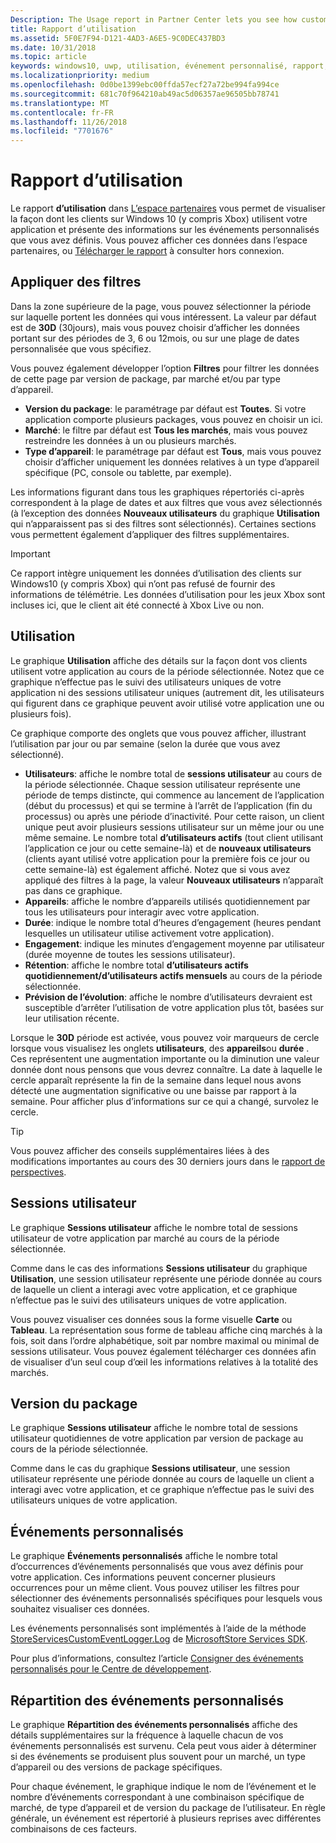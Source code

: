 ```yaml
---
Description: The Usage report in Partner Center lets you see how customers are using your app.
title: Rapport d’utilisation
ms.assetid: 5F0E7F94-D121-4AD3-A6E5-9C0DEC437BD3
ms.date: 10/31/2018
ms.topic: article
keywords: windows10, uwp, utilisation, événement personnalisé, rapport, télémétrie, sessions utilisateur
ms.localizationpriority: medium
ms.openlocfilehash: 0d0be1399ebc00ffda57ecf27a72be994fa994ce
ms.sourcegitcommit: 681c70f964210ab49ac5d06357ae96505bb78741
ms.translationtype: MT
ms.contentlocale: fr-FR
ms.lasthandoff: 11/26/2018
ms.locfileid: "7701676"
---
```

# <a name="usage-report"></a>Rapport d’utilisation


Le rapport **d’utilisation** dans [L’espace partenaires](https://partner.microsoft.com/dashboard) vous permet de visualiser la façon dont les clients sur Windows 10 (y compris Xbox) utilisent votre application et présente des informations sur les événements personnalisés que vous avez définis. Vous pouvez afficher ces données dans l’espace partenaires, ou [Télécharger le rapport](download-analytic-reports.md) à consulter hors connexion.


## <a name="apply-filters"></a>Appliquer des filtres

Dans la zone supérieure de la page, vous pouvez sélectionner la période sur laquelle portent les données qui vous intéressent. La valeur par défaut est de **30D** (30jours), mais vous pouvez choisir d’afficher les données portant sur des périodes de 3, 6 ou 12mois, ou sur une plage de dates personnalisée que vous spécifiez.

Vous pouvez également développer l’option **Filtres** pour filtrer les données de cette page par version de package, par marché et/ou par type d’appareil.

-   **Version du package**: le paramétrage par défaut est **Toutes**. Si votre application comporte plusieurs packages, vous pouvez en choisir un ici.
-   **Marché**: le filtre par défaut est **Tous les marchés**, mais vous pouvez restreindre les données à un ou plusieurs marchés.
-   **Type d’appareil**: le paramétrage par défaut est **Tous**, mais vous pouvez choisir d’afficher uniquement les données relatives à un type d’appareil spécifique (PC, console ou tablette, par exemple).

Les informations figurant dans tous les graphiques répertoriés ci-après correspondent à la plage de dates et aux filtres que vous avez sélectionnés (à l’exception des données **Nouveaux utilisateurs** du graphique **Utilisation** qui n’apparaissent pas si des filtres sont sélectionnés). Certaines sections vous permettent également d’appliquer des filtres supplémentaires.

> [!IMPORTANT]
> Ce rapport intègre uniquement les données d’utilisation des clients sur Windows10 (y compris Xbox) qui n’ont pas refusé de fournir des informations de télémétrie. Les données d’utilisation pour les jeux Xbox sont incluses ici, que le client ait été connecté à Xbox Live ou non. 


## <a name="usage"></a>Utilisation

Le graphique **Utilisation** affiche des détails sur la façon dont vos clients utilisent votre application au cours de la période sélectionnée. Notez que ce graphique n’effectue pas le suivi des utilisateurs uniques de votre application ni des sessions utilisateur uniques (autrement dit, les utilisateurs qui figurent dans ce graphique peuvent avoir utilisé votre application une ou plusieurs fois).

Ce graphique comporte des onglets que vous pouvez afficher, illustrant l’utilisation par jour ou par semaine (selon la durée que vous avez sélectionné).

- **Utilisateurs**: affiche le nombre total de **sessions utilisateur** au cours de la période sélectionnée. Chaque session utilisateur représente une période de temps distincte, qui commence au lancement de l’application (début du processus) et qui se termine à l’arrêt de l’application (fin du processus) ou après une période d’inactivité. Pour cette raison, un client unique peut avoir plusieurs sessions utilisateur sur un même jour ou une même semaine. Le nombre total **d’utilisateurs actifs** (tout client utilisant l’application ce jour ou cette semaine-là) et de **nouveaux utilisateurs** (clients ayant utilisé votre application pour la première fois ce jour ou cette semaine-là) est également affiché. Notez que si vous avez appliqué des filtres à la page, la valeur **Nouveaux utilisateurs** n’apparaît pas dans ce graphique.
- **Appareils**: affiche le nombre d’appareils utilisés quotidiennement par tous les utilisateurs pour interagir avec votre application.
- **Durée**: indique le nombre total d’heures d’engagement (heures pendant lesquelles un utilisateur utilise activement votre application).
- **Engagement**: indique les minutes d’engagement moyenne par utilisateur (durée moyenne de toutes les sessions utilisateur). 
- **Rétention**: affiche le nombre total **d’utilisateurs actifs quotidiennement/d’utilisateurs actifs mensuels** au cours de la période sélectionnée.
- **Prévision de l’évolution**: affiche le nombre d’utilisateurs devraient est susceptible d’arrêter l’utilisation de votre application plus tôt, basées sur leur utilisation récente.

Lorsque le **30D** période est activée, vous pouvez voir marqueurs de cercle lorsque vous visualisez les onglets **utilisateurs**, des **appareils**ou **durée** . Ces représentent une augmentation importante ou la diminution une valeur donnée dont nous pensons que vous devrez connaître. La date à laquelle le cercle apparaît représente la fin de la semaine dans lequel nous avons détecté une augmentation significative ou une baisse par rapport à la semaine. Pour afficher plus d’informations sur ce qui a changé, survolez le cercle.  

> [!TIP]
> Vous pouvez afficher des conseils supplémentaires liées à des modifications importantes au cours des 30 derniers jours dans le [rapport de perspectives](insights-report.md).


## <a name="user-sessions"></a>Sessions utilisateur

Le graphique **Sessions utilisateur** affiche le nombre total de sessions utilisateur de votre application par marché au cours de la période sélectionnée.

Comme dans le cas des informations **Sessions utilisateur** du graphique **Utilisation**, une session utilisateur représente une période donnée au cours de laquelle un client a interagi avec votre application, et ce graphique n’effectue pas le suivi des utilisateurs uniques de votre application.

Vous pouvez visualiser ces données sous la forme visuelle **Carte** ou **Tableau**. La représentation sous forme de tableau affiche cinq marchés à la fois, soit dans l’ordre alphabétique, soit par nombre maximal ou minimal de sessions utilisateur. Vous pouvez également télécharger ces données afin de visualiser d’un seul coup d’œil les informations relatives à la totalité des marchés.


## <a name="package-version"></a>Version du package

Le graphique **Sessions utilisateur** affiche le nombre total de sessions utilisateur quotidiennes de votre application par version de package au cours de la période sélectionnée.

Comme dans le cas du graphique **Sessions utilisateur**, une session utilisateur représente une période donnée au cours de laquelle un client a interagi avec votre application, et ce graphique n’effectue pas le suivi des utilisateurs uniques de votre application.


## <a name="custom-events"></a>Événements personnalisés

Le graphique **Événements personnalisés** affiche le nombre total d’occurrences d’événements personnalisés que vous avez définis pour votre application. Ces informations peuvent concerner plusieurs occurrences pour un même client. Vous pouvez utiliser les filtres pour sélectionner des événements personnalisés spécifiques pour lesquels vous souhaitez visualiser ces données.

Les événements personnalisés sont implémentés à l’aide de la méthode [StoreServicesCustomEventLogger.Log](https://docs.microsoft.com/en-us/uwp/api/microsoft.services.store.engagement.storeservicescustomeventlogger.log) de [MicrosoftStore Services SDK](../monetize/microsoft-store-services-sdk.md).

Pour plus d’informations, consultez l’article [Consigner des événements personnalisés pour le Centre de développement](../monetize/log-custom-events-for-dev-center.md).


## <a name="custom-events-breakdown"></a>Répartition des événements personnalisés

Le graphique **Répartition des événements personnalisés** affiche des détails supplémentaires sur la fréquence à laquelle chacun de vos événements personnalisés est survenu. Cela peut vous aider à déterminer si des événements se produisent plus souvent pour un marché, un type d’appareil ou des versions de package spécifiques.

Pour chaque événement, le graphique indique le nom de l’événement et le nombre d’événements correspondant à une combinaison spécifique de marché, de type d’appareil et de version du package de l’utilisateur. En règle générale, un événement est répertorié à plusieurs reprises avec différentes combinaisons de ces facteurs. 




 

